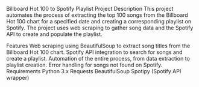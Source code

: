 Billboard Hot 100 to Spotify Playlist Project
Description
This project automates the process of extracting the top 100 songs from the Billboard Hot 100 chart for a specified date and creating a corresponding playlist on Spotify. The project uses web scraping to gather song data and the Spotify API to create and populate the playlist.

Features
Web scraping using BeautifulSoup to extract song titles from the Billboard Hot 100 chart.
Spotify API integration to search for songs and create a playlist.
Automation of the entire process, from data extraction to playlist creation.
Error handling for songs not found on Spotify.
Requirements
Python 3.x
Requests
BeautifulSoup
Spotipy (Spotify API wrapper)
